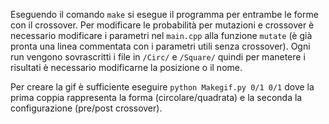 Eseguendo il comando `make` si esegue il programma per entrambe le forme con il crossover. Per modificare le probabilità per mutazioni e crossover è necessario modificare i parametri nel `main.cpp` alla funzione `mutate` (è già pronta una linea commentata con i parametri utili senza crossover). Ogni run vengono sovrascritti i file in `/Circ/` e `/Square/` quindi per manetere i risultati è necessario modificarne la posizione o il nome.


Per creare la gif è sufficiente eseguire `python Makegif.py 0/1 0/1` dove la prima coppia rappresenta la forma (circolare/quadrata) e la seconda la configurazione (pre/post crossover).